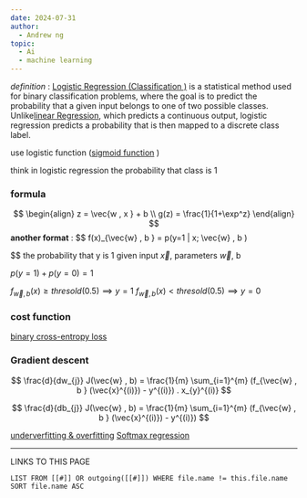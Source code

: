 ```yaml
---
date: 2024-07-31
author:
  - Andrew ng
topic:
  - Ai
  - machine learning
---
```

*definition* : [Logistic Regression (Classification )](_ZettleNotes/programming%20Notes/AI_Notes/Logistic%20Regression%20(Classification%20).md) is a statistical method used for binary classification problems, where the goal is to predict the probability that a given input belongs to one of two possible classes. Unlike[linear Regression](_ZettleNotes/programming%20Notes/AI_Notes/linear%20Regression.md), which predicts a continuous output, logistic regression predicts a probability that is then mapped to a discrete class label.

use logistic function ([sigmoid function](_ZettleNotes/programming%20Notes/AI_Notes/sigmoid%20function.md) )

think in logistic regression the probability that class is 1 
### formula 
$$ \begin{align}
z = \vec{w , x }  + b  \\ g(z) = \frac{1}{1+\exp^z}
\end{align} 
$$
**another format** : 
$$
f(x)_{\vec{w} , b } = p(y=1 | x; \vec{w} , b )

$$
the probability that y is 1 given input $\vec{x}$, parameters $\vec{w}$, b 

$p(y=1) + p(y=0 ) = 1$

$f_{\vec{w}, b }(x) \ge thresold(0.5) \implies y=1$
$f_{\vec{w}, b }(x) < thresold(0.5) \implies y=0$


### cost function 

[binary cross-entropy loss](_ZettleNotes/programming%20Notes/AI_Notes/binary%20cross-entropy%20loss.md)


### Gradient descent 
$$
\frac{d}{dw_{j}} J(\vec{w} , b) = \frac{1}{m} \sum_{i=1}^{m} (f_{\vec{w} , b } (\vec{x}^{(i)}) - y^{(i)}) . x_{y}^{(i)}
$$

$$
\frac{d}{db_{j}} J(\vec{w} , b) = \frac{1}{m} \sum_{i=1}^{m} (f_{\vec{w} , b } (\vec{x}^{(i)}) - y^{(i)})
$$


[underverfitting & overfitting](_ZettleNotes/programming%20Notes/AI_Notes/underverfitting%20&%20overfitting.md)
[Softmax regression](_ZettleNotes/programming%20Notes/AI_Notes/Softmax%20regression.md)

----
LINKS TO THIS PAGE 
```dataview
LIST FROM [[#]] OR outgoing([[#]]) WHERE file.name != this.file.name SORT file.name ASC
```
